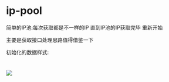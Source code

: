 # ip-pool
简单的IP池:每次获取都是不一样的IP 直到IP池的IP获取完毕 重新开始

主要是获取接口处理思路值得借鉴一下

初始化的数据样式:

![](https://gitee.com/fairycity/image/raw/master/img//20220215141830.png)
=======
